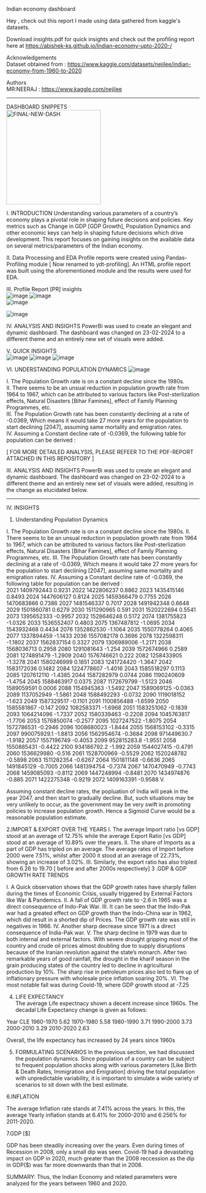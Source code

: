 Indian economy dashboard  

Hey , check out this report I made using data gathered from kaggle's datasets.  

Download insights.pdf for quick insights and check out the profiling report here at https://abishek-ks.github.io/Indian-economy-upto-2020-/

Acknowledgements  
Dataset obtained from : https://www.kaggle.com/datasets/nejilee/indian-economy-from-1960-to-2020  

Authors  
MR:NEERAJ : https://www.kaggle.com/nejilee  

-----------------------------------------------------------------------------------------------------------------------------------------------------  
DASHBOARD SNIPPETS  
<img width="246" alt="FINAL-NEW-DASH" src="https://github.com/ABISHEK-KS/Indian-economy-upto-2020-/assets/97246536/70251e08-6b2a-4a6a-8005-d5fed56201b3">  

I. INTRODUCTION 
Understanding various parameters of a country’s economy plays a pivotal role in shaping future decisions and policies. Key metrics such as Change in GDP [GDP Growth], Population Dynamics and other economic keys can help in shaping future decisions which drive development. This report focuses on gaining insights on the available data on several metrics/parameters of the Indian economy. 

II. Data Processing and EDA
Profile reports were created using Pandas-Profiling module [ Now renamed to ydt-profiling]. An HTML profile report was built using the aforementioned module and the results were used for EDA.

III. Profile Report [PR] insights  
![image](https://github.com/ABISHEK-KS/Indian-economy-upto-2020-/assets/97246536/d6dafbdc-fa05-4a4d-81a6-a1792ea54964)
![image](https://github.com/ABISHEK-KS/Indian-economy-upto-2020-/assets/97246536/fd8422e2-9c7e-4553-a14a-12fa44a50a11)  
![image](https://github.com/ABISHEK-KS/Indian-economy-upto-2020-/assets/97246536/b09d0768-ae00-4e42-aaa0-6c1ec42357bd)  

![image](https://github.com/ABISHEK-KS/Indian-economy-upto-2020-/assets/97246536/0a671b9e-c7d6-4d1e-8ea6-ffe75fd38262)  

IV. ANALYSIS AND INSIGHTS 
PowerBi was used to create an elegant and dynamic dashboard. The dashboard was changed on 23-02-2024 to a different theme and an entirely new set of visuals were added.  

V. QUICK INSIGHTS   
![image](https://github.com/ABISHEK-KS/Indian-economy-upto-2020-/assets/97246536/e16012c3-a9b7-4760-8e64-37782e712a91)
![image](https://github.com/ABISHEK-KS/Indian-economy-upto-2020-/assets/97246536/d0c97b95-f29d-41cf-971c-7122ca73a6f8)
![image](https://github.com/ABISHEK-KS/Indian-economy-upto-2020-/assets/97246536/8f7be58a-5d44-4d44-a80b-981028082413)

VI. UNDERSTANDING POPULATION DYNAMICS 
![image](https://github.com/ABISHEK-KS/Indian-economy-upto-2020-/assets/97246536/7989d149-ba76-4802-bc23-ae1cb74b242f)  

I.	The Population Growth rate is on a constant decline since the 1980s.  
II.	There seems to be an unsual reduction in population growth rate from 1964 to 1967, which can be attributed to various factors like Post-sterlization effects, Natural Disasters [Bihar Famines], effect of Family Planning Programmes, etc.   
III.	The Population Growth rate has been constantly declining at a rate of -0.0369, Which means it would take 27 more years for the population to start declining [2047], assuming same mortality and emigration rates.  
IV.	Assuming a Constant decline rate of -0.0369, the following table for population can be derived :   

[ FOR MORE DETAILED ANALYSIS, PLEASE REFEER TO THE PDF-REPORT ATTACHED IN THIS REPOSITORY ]    












	





 
 





III. ANALYSIS AND INSIGHTS 
PowerBi was used to create an elegant and dynamic dashboard. The dashboard was changed on 23-02-2024 to a different theme and an entirely new set of visuals were added, resulting in the change as elucidated below.

     
---------------------------------------------------------------------------------------------------------------------
 
IV. INSIGHTS

    
    
   





1. Understanding Population Dynamics 

 
I.	The Population Growth rate is on a constant decline since the 1980s.
II.	There seems to be an unsual reduction in population growth rate from 1964 to 1967, which can be attributed to various factors like Post-sterlization effects, Natural Disasters [Bihar Famines], effect of Family Planning Programmes, etc. 
III.	The Population Growth rate has been constantly declining at a rate of -0.0369, Which means it would take 27 more years for the population to start declining [2047], assuming same mortality and emigration rates.
IV.	Assuming a Constant decline rate of -0.0369, the following table for population can be derived :  
2021	1409792443	0.9231
2022	1422806237	0.8862
2023	1435415146	0.8493
2024	1447606127	0.8124
2025	1459366479	0.7755
2026	1470683866	0.7386
2027	1481546337	0.7017
2028	1491942348	0.6648
2029	1501860781	0.6279
2030	1511290965	0.591
2031	1520222694	0.5541	2073	1395652333	-0.9957
2032	1528646248	0.5172	2074	1381755823	-1.0326
2033	1536552407	0.4803	2075	1367487812	-1.0695
2034	1543932468	0.4434	2076	1352862530	-1.1064
2035	1550778264	0.4065	2077	1337894459	-1.1433
2036	1557082178	0.3696	2078	1322598311	-1.1802
2037	1562837154	0.3327	2079	1306989006	-1.2171
2038	1568036713	0.2958	2080	1291081643	-1.254
2039	1572674966	0.2589	2081	1274891479	-1.2909
2040	1576746621	0.222	2082	1258433905	-1.3278
2041	1580246999	0.1851	2083	1241724420	-1.3647
2042	1583172036	0.1482	2084	1224778607	-1.4016
2043	1585518297	0.1113	2085	1207612110	-1.4385
2044	1587282979	0.0744	2086	1190240609	-1.4754
2045	1588463917	0.0375	2087	1172679799	-1.5123
2046	1589059591	0.0006	2088	1154945363	-1.5492
2047	1589069125	-0.0363	2089	1137052949	-1.5861
2048	1588492293	-0.0732	2090	1119018152	-1.623
2049	1587329517	-0.1101	2091	1100856488	-1.6599
2050	1585581867	-0.147	2092	1082583371	-1.6968
2051	1583251062	-0.1839	2093	1064214096	-1.7337
2052	1580339463	-0.2208	2094	1045763817	-1.7706
2053	1576850074	-0.2577	2095	1027247522	-1.8075
2054	1572786531	-0.2946	2096	1008680023	-1.8444
2055	1568153102	-0.3315	2097	990075929.1	-1.8813
2056	1562954674	-0.3684	2098	971449630.7	-1.9182
2057	1557196749	-0.4053	2099	952815283.8	-1.9551
2058	1550885431	-0.4422	2100	934186792.2	-1.992
2059	1544027415	-0.4791
2060	1536629980	-0.516
2061	1528700969	-0.5529
2062	1520248782	-0.5898
2063	1511282354	-0.6267
2064	1501811148	-0.6636
2065	1491845129	-0.7005
2066	1481394754	-0.7374
2067	1470470949	-0.7743
2068	1459085093	-0.8112
2069	1447248994	-0.8481
2070	1434974876	-0.885
2071	1422275348	-0.9219
2072	1409163391	-0.9588
V.	
 

Assuming constant decline rates, the popluation of India will peak in the year 2047, and then start to gradually decline. But, such situations may be very unlikely to occur, as the government may be very swift in promoting policies to increase population growth.
Hence a Sigmoid Curve would be a reasonable population estimate.

2.IMPORT & EXPORT OVER THE YEARS 
I.	The average Import ratio [vs GDP] stood at an average of 12.75% while the average Export Ratio [vs GDP] stood at an average of 10.89% over the years.
II.	The share of Imports as a part of GDP has tripled on an average. The average rates of Import before 2000 were 7.51%, whilst after 2000 it stood at an average of 22.73%, showing an increase of 3.02%.
III.	Similarly, the export ratio has also tripled from 6.26 to 19.70 [ before and after 2000s respectively]
3 .GDP & GDP GROWTH RATE TRENDS
 
I.	A Quick observation shows that the GDP growth rates have sharply fallen during the times of Economic Crisis, usually triggered by External Factors like War & Pandemics. 
II.	A fall of GDP growth rate to -2.6 in 1965 was a direct consequence of Indo-Pak War.
III.	It can be seen that the Indo-Pak war had a greated effect on GDP growth than the Indo-China war in 1962, which did result in a shorted dip of Prices. The GDP growth rate was still in negatives in 1966. 
IV.	Another sharp decrease since 1971 is a direct consequence of India-Pak war.
V.	The sharp decline in 1979 was due to both internal and external factors. With severe drought gripping most of the country and crude oil prices almost doubling due to supply disruptions because of the Iranian revolution against the state’s monarch. After two remarkable years of good rainfall, the drought in the kharif season in the grain producing states of the country led to decline in agricultural production by 10%. The sharp rise in petroleum prices also led to flare up of inflationary pressure with wholesale price inflation soaring 20%.
VI.	The most notable fall was during Covid-19, where GDP growth stood at -7.25
 

4. LIFE EXPECTANCY  
The average Life expectnacy shown a decent increase since 1960s. The decadal Life Expectancy change is given as follows: 

Year		CLE
1960-1970	5.62
1970-1980	5.58
1980-1990	3.71
1990-2000	3.73
2000-2010	3.29
2010-2020	2.63

Overall, the life expectancy has increased by 24 years since 1960s

5. FORMULATING SCENARIOS
In the previous section, we had discussed the population dynamics. Since population of a country can be subject to frequent population shocks along with various parameters [Like Birth & Death Rates, Immigration and Emigration] driving the total population with unpredictable variability, it is important to simulate a wide variety of scenarios to sit down with the best estimate. 

6.INFLATION
 
The average Inflation rate stands at 7.41% across the years. In this, the average Yearly inflation stands at 6.41% for 2000-2010 and 6.256% for 2011-2020. 

7.GDP [$]

 

GDP has been steadily increasing over the years. Even during times of Recession in 2008, only a small dip was seen. Covid-19 had a devastating impact on GDP in 2020, much greater than the 2008 reccession as the dip in GDP($) was far more downwards than that in 2008.

SUMMARY:
Thus, the Indian Economy and related parameters were analyzed for the years between 1960 and 2020.



  
